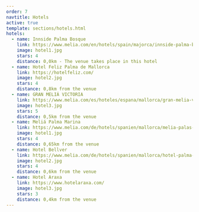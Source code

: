 ```yaml
---
order: 7
navtitle: Hotels
active: true
template: sections/hotels.html
hotels:
  - name: Innside Palma Bosque
    link: https://www.melia.com/en/hotels/spain/majorca/innside-palma-bosque/index.htm
    image: hotel1.jpg
    stars: 4
    distance: 0,0km - The venue takes place in this hotel
  - name: Hotel Feliz Palma de Mallorca
    link: https://hotelfeliz.com/
    image: hotel2.jpg
    stars: 4
    distance: 0,8km from the venue
  - name: GRAN MELIÁ VICTORIA
    link: https://www.melia.com/es/hoteles/espana/mallorca/gran-melia-victoria/index.htm
    image: hotel3.jpg
    stars: 5
    distance: 0,5km from the venue
  - name: Meliá Palma Marina
    link: https://www.melia.com/de/hotels/spanien/mallorca/melia-palas-atenea/index.htm
    image: hotel1.jpg
    stars: 4
    distance: 0,65km from the venue
  - name: Hotel Bellver
    link: https://www.melia.com/de/hotels/spanien/mallorca/hotel-palma-bellver/index.htm
    image: hotel2.jpg
    stars: 4
    distance: 0,6km from the venue
  - name: Hotel Araxa
    link: https://www.hotelaraxa.com/
    image: hotel3.jpg
    stars: 3
    distance: 0,4km from the venue
---
```

